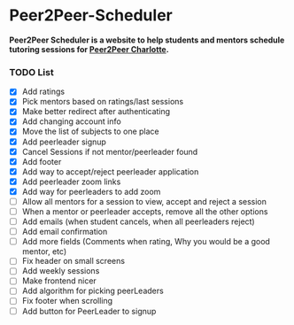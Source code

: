 # Peer2Peer-Scheduler
**Peer2Peer Scheduler is a website to help students and mentors schedule tutoring sessions for [Peer2Peer Charlotte](https://peer2peercharlotte.weebly.com/).**

### TODO List
 - [x] Add ratings
 - [x] Pick mentors based on ratings/last sessions
 - [x] Make better redirect after authenticating
 - [x] Add changing account info
 - [x] Move the list of subjects to one place
 - [x] Add peerleader signup
 - [x] Cancel Sessions if not mentor/peerleader found
 - [x] Add footer
 - [x] Add way to accept/reject peerleader application
 - [x] Add peerleader zoom links
 - [x] Add way for peerleaders to add zoom
 - [ ] Allow all mentors for a session to view, accept and reject a session
 - [ ] When a mentor or peerleader accepts, remove all the other options
 - [ ] Add emails (when student cancels, when all peerleaders reject)
 - [ ] Add email confirmation
 - [ ] Add more fields (Comments when rating, Why you would be a good mentor, etc)
 - [ ] Fix header on small screens
 - [ ] Add weekly sessions
 - [ ] Make frontend nicer
 - [ ] Add algorithm for picking peerLeaders
 - [ ] Fix footer when scrolling
 - [ ] Add button for PeerLeader to signup
